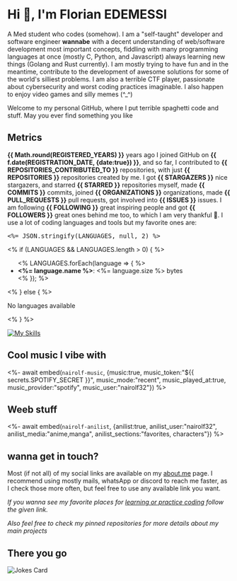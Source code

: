 # Hi 👾, I'm Florian EDEMESSI

A Med student who codes (somehow). I am a "self-taught" developer and software engineer **wannabe** with a decent understanding of web/software development most important concepts, fiddling with many programming languages at once (mostly C, Python, and Javascript) always learning new things (Golang and Rust currently). I am mostly trying to have fun and in the meantime, contribute to the development of awesome solutions for some of the world's silliest problems. I am also a terrible CTF player, passionate about cybersecurity and worst coding practices imaginable. I also happen to enjoy video games and silly memes (^_^)

Welcome to my personal GitHub, where I put terrible spaghetti code and stuff. May you ever find something you like

## Metrics

**{{ Math.round(REGISTERED_YEARS) }}** years ago I joined GitHub on **{{ f.date(REGISTRATION_DATE, {date:true}) }}**, and so far, I contributed to **{{ REPOSITORIES_CONTRIBUTED_TO }}** repositories, with just **{{ REPOSITORIES }}** repositories created by me. I got **{{ STARGAZERS }}** nice stargazers, and starred **{{ STARRED }}** repositories myself, made **{{ COMMITS }}** commits, joined **{{ ORGANIZATIONS }}** organizations, made **{{ PULL_REQUESTS }}** pull requests, got involved into **{{ ISSUES }}** issues. I am following **{{ FOLLOWING }}** great inspiring people and got **{{ FOLLOWERS }}** great ones behind me too, to which I am very thankful 💛. I use a lot of coding languages and tools but my favorite ones are:

<!-- Debugging: Output LANGUAGES array -->
<pre><%= JSON.stringify(LANGUAGES, null, 2) %></pre>
<% if (LANGUAGES && LANGUAGES.length > 0) { %>
  <ul>
    <% LANGUAGES.forEach(language => { %>
      <li><strong><%= language.name %></strong>: <%= language.size %> bytes</li>
    <% }); %>
  </ul>
<% } else { %>
  <p>No languages available</p>
<% } %>


[![My Skills](https://skillicons.dev/icons?i=linux,bash,c,python,js,php,kotlin,flutter,golang,rust)](https://skillicons.dev)

## Cool music I vibe with

<%- await embed(`nairolf-music`, {music:true, music_token:"${{ secrets.SPOTIFY_SECRET }}", music_mode:"recent", music_played_at:true, music_provider:"spotify", music_user:"nairolf32"}) %>

## Weeb stuff

<%- await embed(`nairolf-anilist`, {anilist:true, anilist_user:"nairolf32", anilist_media:"anime,manga", anilist_sections:"favorites, characters"}) %>

## wanna get in touch?

Most (if not all) of my social links are available on my [about.me](https://about.me/florian_edemessi) page. I recommend using mostly mails, whatsApp or discord to reach me faster, as I check those more often, but feel free to use any available link you want.

*If you wanna see my favorite places for [learning or practice coding](https://github.com/nair0lf32/challenger) follow the given link.*

*Also feel free to check my pinned repositories for more details about my main projects*

## There you go

![Jokes Card](https://readme-jokes.vercel.app/api?hideBorder)
